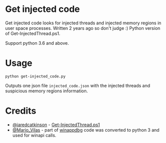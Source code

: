 # Get injected code

Get injected code looks for injected threads and injected memory regions in user space processes. Written 2 years ago so don't judge :) Python version of Get-InjectedThread.ps1.

Support python 3.6 and above.

# Usage

`python get-injected_code.py`

Outputs one json file `injected_code.json` with the injected threads and suspicious memory regions information.


# Credits

- [@jaredcatkinson](https://twitter.com/jaredcatkinson?s=20) - [Get-InjectedThread.ps1](https://gist.github.com/jaredcatkinson/23905d34537ce4b5b1818c3e6405c1d2) 
- [@Mario_Vilas](https://twitter.com/Mario_Vilas?s=20) - part of [winappdbg](https://github.com/MarioVilas/winappdbg) code was converted to python 3 and used for winapi calls.
